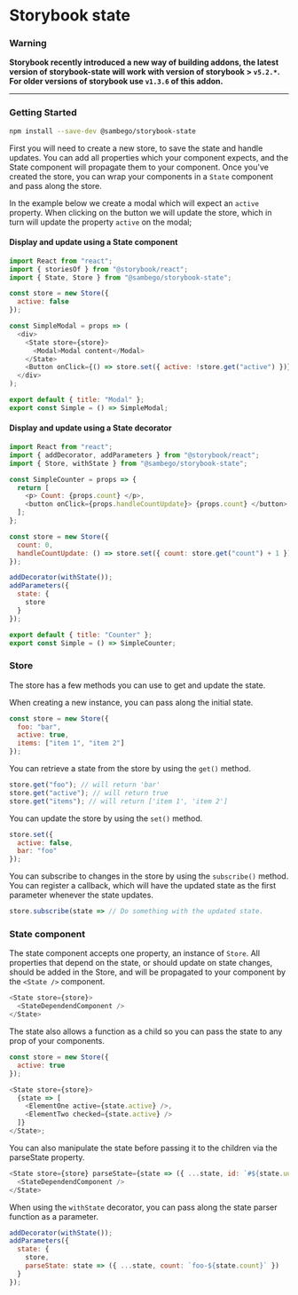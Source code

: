 # Storybook state

### Warning

**Storybook recently introduced a new way of building addons, the latest version of storybook-state will work with version of storybook > `v5.2.*`. For older versions of storybook use `v1.3.6` of this addon.**

---

### Getting Started

```sh
npm install --save-dev @sambego/storybook-state
```

First you will need to create a new store, to save the state and handle updates.
You can add all properties which your component expects, and the State component will propagate them to your component.
Once you've created the store, you can wrap your components in a `State` component and pass along the store.

In the example below we create a modal which will expect an `active` property.
When clicking on the button we will update the store, which in turn will update the property `active` on the modal;

#### Display and update using a State component

```js
import React from "react";
import { storiesOf } from "@storybook/react";
import { State, Store } from "@sambego/storybook-state";

const store = new Store({
  active: false
});

const SimpleModal = props => (
  <div>
    <State store={store}>
      <Modal>Modal content</Modal>
    </State>
    <Button onClick={() => store.set({ active: !store.get("active") })} />
  </div>
);

export default { title: "Modal" };
export const Simple = () => SimpleModal;
```

#### Display and update using a State decorator

```js
import React from "react";
import { addDecorator, addParameters } from "@storybook/react";
import { Store, withState } from "@sambego/storybook-state";

const SimpleCounter = props => {
  return [
    <p> Count: {props.count} </p>,
    <button onClick={props.handleCountUpdate}> {props.count} </button>
  ];
};

const store = new Store({
  count: 0,
  handleCountUpdate: () => store.set({ count: store.get("count") + 1 })
});

addDecorator(withState());
addParameters({
  state: {
    store
  }
});

export default { title: "Counter" };
export const Simple = () => SimpleCounter;
```

### Store

The store has a few methods you can use to get and update the state.

When creating a new instance, you can pass along the initial state.

```js
const store = new Store({
  foo: "bar",
  active: true,
  items: ["item 1", "item 2"]
});
```

You can retrieve a state from the store by using the `get()` method.

```js
store.get("foo"); // will return 'bar'
store.get("active"); // will return true
store.get("items"); // will return ['item 1', 'item 2']
```

You can update the store by using the `set()` method.

```js
store.set({
  active: false,
  bar: "foo"
});
```

You can subscribe to changes in the store by using the `subscribe()` method.
You can register a callback, which will have the updated state as the first parameter whenever the state updates.

```js
store.subscribe(state => // Do something with the updated state.
```

### State component

The state component accepts one property, an instance of `Store`. All properties that depend on the state, or should update on state changes, should be added in the Store, and will be propagated to your component by the `<State />` component.

```js
<State store={store}>
  <StateDependendComponent />
</State>
```

The state also allows a function as a child so you can pass the state to any prop of your components.

```js
const store = new Store({
  active: true
});

<State store={store}>
  {state => [
    <ElementOne active={state.active} />,
    <ElementTwo checked={state.active} />
  ]}
</State>;
```

You can also manipulate the state before passing it to the children via the parseState property.

```js
<State store={store} parseState={state => ({ ...state, id: `#${state.uuid}` })}>
  <StateDependendComponent />
</State>
```

When using the `withState` decorator, you can pass along the state parser function as a parameter.

```js
addDecorator(withState());
addParameters({
  state: {
    store,
    parseState: state => ({ ...state, count: `foo-${state.count}` })
  }
});
```
